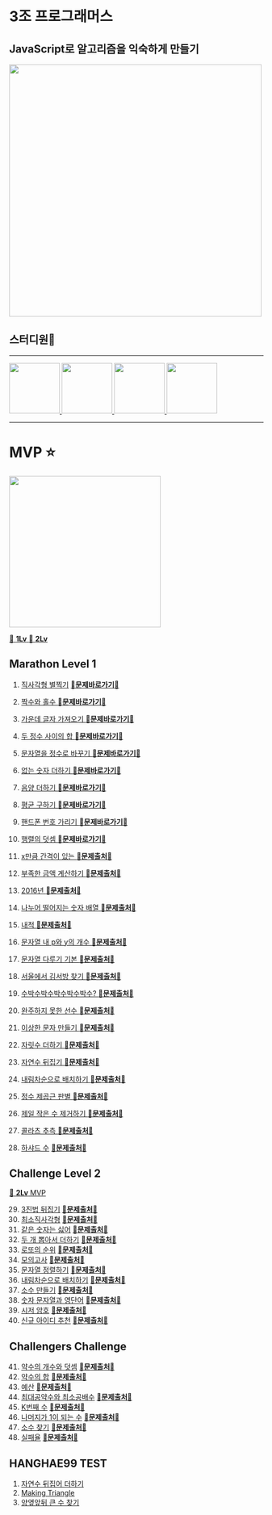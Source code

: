 # 3조 프로그래머스

## JavaScript로 알고리즘을 익숙하게 만들기

<img src="/image/uu.png" width="500" height="500"/>

## 스터디원🤔

---

<a href="https://github.com/nonjk2" >
    <img src="https://github.com/nonjk2.png" width="100" height="100"/>
</a>
<a href="https://github.com/khu107" >
    <img src="https://github.com/khu107.png" width="100" height="100"/>
</a>
<a href="https://github.com/soolovepat" >
    <img src="https://github.com/soolovepat.png" width="100" height="100"/>
</a>
<a href="https://github.com/miinxxi" >
    <img src="https://github.com/miinxxi.png" width="100" height="100"/>
</a>

---

# MVP ⭐️

<img src="./image/vvv.jpeg" width="300" height="300"/>

[👑 **1Lv** ](./marathon_Lv0/README.md)
[👑 **2Lv** ](./challenge/README.md)

## Marathon Level 1

1. [직사각형 별찍기](marathon_Lv0/01/README.md) [🔗**문제바로가기**🔗](https://programmers.co.kr/learn/courses/30/lessons/12969)
2. [짝수와 홀수 ](marathon_Lv0/02/README.md) [🔗**문제바로가기**🔗](https://programmers.co.kr/learn/courses/30/lessons/12937)
3. [가운데 글자 가져오기 ](marathon_Lv0/03/README.md) [🔗**문제바로가기**🔗](https://programmers.co.kr/learn/courses/30/lessons/12903)
4. [두 정수 사이의 합 ](marathon_Lv0/04/README.md) [🔗**문제바로가기**🔗](https://programmers.co.kr/learn/courses/30/lessons/12912)
5. [문자열을 정수로 바꾸기 ](marathon_Lv0/05/README.md) [🔗**문제바로가기**🔗](https://programmers.co.kr/learn/courses/30/lessons/12925)
6. [없는 숫자 더하기 ](marathon_Lv0/06/README.md) [🔗**문제바로가기**🔗](https://programmers.co.kr/learn/courses/30/lessons/86051)
7. [음양 더하기 ](marathon_Lv0/07/README.md) [🔗**문제바로가기**🔗](https://programmers.co.kr/learn/courses/30/lessons/76501)
8. [평균 구하기 ](marathon_Lv0/08/README.md) [🔗**문제바로가기**🔗](https://programmers.co.kr/learn/courses/30/lessons/12944)
9. [핸드폰 번호 가리기 ](marathon_Lv0/09/README.md) [🔗**문제바로가기**🔗](https://programmers.co.kr/learn/courses/30/lessons/12948)
10. [ 행렬의 덧셈 ](marathon_Lv0/10/README.md) [🔗**문제바로가기**🔗](https://programmers.co.kr/learn/courses/30/lessons/12950)
11. [ x만큼 간격이 있는 ](marathon_Lv0/11/README.md) [**🔗문제출처🔗**](https://programmers.co.kr/learn/courses/30/lessons/12954)
12. [ 부족한 금액 계산하기 ](marathon_Lv0/12/README.md) [**🔗문제출처🔗**](https://programmers.co.kr/learn/courses/30/lessons/82612)
13. [ 2016년 ](marathon_Lv0/13/README.md) [**🔗문제출처🔗**](https://programmers.co.kr/learn/courses/30/lessons/12901)
14. [ 나누어 떨어지는 숫자 배열 ](marathon_/README.md)[**🔗문제출처🔗**](https://programmers.co.kr/learn/courses/30/lessons/12910)
15. [ 내적 ](marathon_Lv0/15/README.md) [**🔗문제출처🔗**](https://programmers.co.kr/learn/courses/30/lessons/70128)
16. [ 문자열 내 p와 y의 개수 ](marathon_Lv0/16/README.md)[**🔗문제출처🔗**](https://programmers.co.kr/learn/courses/30/lessons/12916)
17. [ 문자열 다루기 기본 ](marathon_Lv0/17/README.md)[**🔗문제출처🔗**](https://programmers.co.kr/learn/courses/30/lessons/12918)
18. [ 서울에서 김서방 찾기 ](marathon_Lv0/18/README.md)[**🔗문제출처🔗**](https://programmers.co.kr/learn/courses/30/lessons/12919)
19. [ 수박수박수박수박수박수? ](marathon_Lv0/19/README.md)[**🔗문제출처🔗**](https://programmers.co.kr/learn/courses/30/lessons/12922)

20. [ 완주하지 못한 선수 ](marathon_Lv0/20/README.md) [**🔗문제출처🔗**](https://programmers.co.kr/learn/courses/30/lessons/42576)
21. [ 이상한 문자 만들기 ](marathon_Lv0/21/README.md) [**🔗문제출처🔗**](https://programmers.co.kr/learn/courses/30/lessons/12930)
22. [ 자릿수 더하기 ](marathon_Lv0/22/README.md) [**🔗문제출처🔗**](https://programmers.co.kr/learn/courses/30/lessons/12931)
23. [ 자연수 뒤집기 ](marathon_Lv0/23/README.md) [**🔗문제출처🔗**](https://programmers.co.kr/learn/courses/30/lessons/12932)
24. [ 내림차순으로 배치하기 ](marathon_Lv0/24/README.md) [**🔗문제출처🔗**](https://programmers.co.kr/learn/courses/30/lessons/12933)
25. [ 정수 제곱근 판별 ](marathon_Lv0/25/README.md) [**🔗문제출처🔗**](https://programmers.co.kr/learn/courses/30/lessons/12934)
26. [ 제일 작은 수 제거하기 ](marathon_Lv0/26/README.md) [**🔗문제출처🔗**](https://programmers.co.kr/learn/courses/30/lessons/12935)
27. [ 콜라츠 추측 ](marathon_Lv0/27/README.md) [**🔗문제출처🔗**](https://programmers.co.kr/learn/courses/30/lessons/12943)
28. [ 하샤드 수](marathon_Lv0/28/README.md) [**🔗문제출처🔗**](https://programmers.co.kr/learn/courses/30/lessons/12947)

## Challenge Level 2

[👑 **2Lv** MVP](./challenge/README.md)

29. [3진법 뒤집기](challenge/29/README.md) [**🔗문제출처🔗**](https://programmers.co.kr/learn/courses/30/lessons/68935)
30. [최소직사각형](challenge/30/README.md) [**🔗문제출처🔗**](https://programmers.co.kr/learn/courses/30/lessons/86491)
31. [같은 숫자는 싫어](challenge/31/README.md) [**🔗문제출처🔗**](https://programmers.co.kr/learn/courses/30/lessons/12906)
32. [두 개 뽑아서 더하기](challenge/32/README.md) [**🔗문제출처🔗**](https://programmers.co.kr/learn/courses/30/lessons/68644)
33. [로또의 순위](challenge/33/README.md) [**🔗문제출처🔗**](https://programmers.co.kr/learn/courses/30/lessons/77484)
34. [모의고사](challenge/34/README.md) [**🔗문제출처🔗**](https://programmers.co.kr/learn/courses/30/lessons/42840)
35. [문자열 정렬하기](challenge/35/README.md) [**🔗문제출처🔗**](https://programmers.co.kr/learn/courses/30/lessons/12915)
36. [내림차순으로 배치하기](challenge/36/README.md) [**🔗문제출처🔗**](https://programmers.co.kr/learn/courses/30/lessons/12917)
37. [소수 만들기](challenge/37/README.md) [**🔗문제출처🔗**](https://programmers.co.kr/learn/courses/30/lessons/12977)
38. [숫자 문자열과 영단어](challenge/38/README.md) [**🔗문제출처🔗**](https://programmers.co.kr/learn/courses/30/lessons/81301)
39. [시저 암호](challenge/39/README.md) [**🔗문제출처🔗**](https://programmers.co.kr/learn/courses/30/lessons/12926)
40. [신규 아이디 추천](challenge/40/README.md) [**🔗문제출처🔗**](https://programmers.co.kr/learn/courses/30/lessons/72410)

## Challengers Challenge

41. [약수의 개수와 덧셈](challengers/41/README.md) [**🔗문제출처🔗**](https://programmers.co.kr/learn/courses/30/lessons/77884)
42. [약수의 합](challengers/42/README.md) [**🔗문제출처🔗**](https://programmers.co.kr/learn/courses/30/lessons/12928)
43. [예산](challengers/43/README.md) [**🔗문제출처🔗**](https://programmers.co.kr/learn/courses/30/lessons/12982)
44. [최대공약수와 최소공배수](challengers/44/README.md) [**🔗문제출처🔗**](https://programmers.co.kr/learn/courses/30/lessons/12940)
45. [K번째 수](challengers/45/README.md) [**🔗문제출처🔗**](https://programmers.co.kr/learn/courses/30/lessons/12928)
46. [나머지가 1이 되는 수](challengers/46/README.md) [**🔗문제출처🔗**](https://programmers.co.kr/learn/courses/30/lessons/87389)
47. [소수 찾기](challengers/47/README.md) [**🔗문제출처🔗**](https://programmers.co.kr/learn/courses/30/lessons/12921)
48. [실패율](challengers/48/README.md) [**🔗문제출처🔗**](https://programmers.co.kr/learn/courses/30/lessons/42889)

## HANGHAE99 TEST

1. [자연수 뒤집어 더하기](HangHaeTest/01/README.md)
2. [Making Triangle](HangHaeTest/02/README.md)
3. [양옆앞뒤 큰 수 찾기](HangHaeTest/03/README.md)
